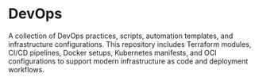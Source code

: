 # DevOps
A collection of DevOps practices, scripts, automation templates, and infrastructure configurations. This repository includes Terraform modules, CI/CD pipelines, Docker setups, Kubernetes manifests, and OCI configurations to support modern infrastructure as code and deployment workflows.
